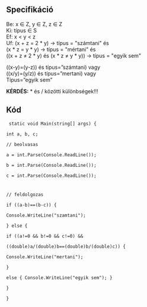 ## Specifikáció
Be: x ∈ Z, y ∈ Z, z ∈ Z   
Ki: típus ∈ S   
Ef: x < y < z   
Uf: (x + z = 2 * y) -> típus = "számtani" és   
    (x * z = y * y) -> típus = "mértani" és    
    ((x + z ≠ 2 * y) és (x * z ≠ y * y)) -> típus = "egyik sem"   

((x-y)=(y-z)) és típus=”számtani) vagy   
((x/y)=(y/z)) és típus=”mertani) vagy   
Típus=”egyik sem”   


**KÉRDÉS:** 
\* és / közötti különbségek!!!

## Kód
<code><pre>
    static void Main(string[] args) {   
             int a, b, c;   
 // beolvasas   
             a = int.Parse(Console.ReadLine());   
             b = int.Parse(Console.ReadLine());   
             c = int.Parse(Console.ReadLine());   
     
 // feldolgozas   
             if ((a-b)==(b-c)) {   
                Console.WriteLine("szamtani");   
             } else {   
                 if ((a!=0 && b!=0 && c!=0) &&   
                     ((double)a/(double)b==(double)b/(double)c)) {   
                     Console.WriteLine("mertani");   
                 }   
                 else { Console.WriteLine("egyik sem"); }   
             }   
 }   
 </pre>
 </code>
